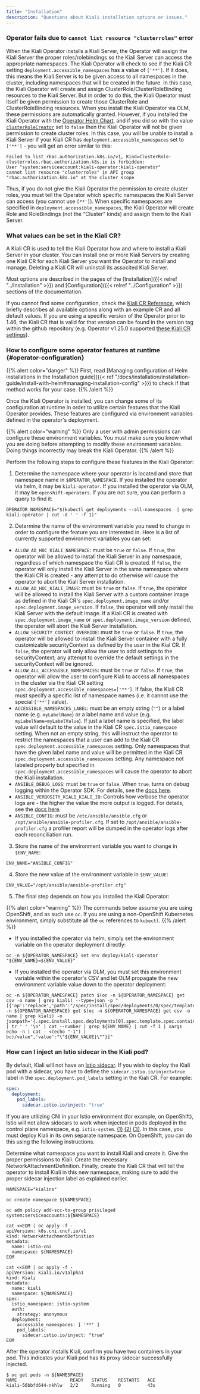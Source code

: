 ```yaml
---
title: "Installation"
description: "Questions about Kiali installation options or issues."
---
```


### Operator fails due to `cannot list resource "clusterroles"` error

When the Kiali Operator installs a Kiali Server, the Operator will assign the Kiali Server the proper roles/rolebindings so the Kiali Server can access the appropriate namespaces.
The Kiali Operator will check to see if the Kiali CR setting `deployment.accessible_namespaces` has a value of `['**']`. If it does, this means the Kiali Server is to
be given access to all namespaces in the cluster, including namespaces that will be created in the future. In this case, the Kiali Operator will create and assign
ClusterRole/ClusterRoleBinding resources to the Kiali Server. But in order to do this, the Kiali Operator must itself be given permission to create those ClusterRole
and ClusterRoleBinding resources. When you install the Kiali Operator via OLM, these permissions are automatically granted. However, if you installed the Kiali Operator
with the [Operator Helm Chart](https://kiali.org/helm-charts/index.yaml), and if you did so with the value [`clusterRoleCreator`](https://github.com/kiali/helm-charts/blob/v1.25.0/kiali-operator/values.yaml#L33-L36)
set to `false` then the Kiali Operator will not be given permission to create cluster roles. In this case, you will be unable to install a Kiali Server if your Kiali
CR has `deployment.accessible_namespaces` set to `['**']` - you will get an error similar to this:

```
Failed to list rbac.authorization.k8s.io/v1, Kind=ClusterRole:
clusterroles.rbac.authorization.k8s.io is forbidden:
User "system:serviceaccount:kiali-operator:kiali-operator"
cannot list resource "clusterroles" in API group
"rbac.authorization.k8s.io" at the cluster scope
```

Thus, if you do not give the Kiali Operator the permission to create cluster roles, you must tell the Operator which specific namespaces the Kiali Server can
access (you cannot use `[**']`). When specific namespaces are specified in `deployment.accessible_namespaces`, the Kiali Operator will create Role
and RoleBindings (not the "Cluster" kinds) and assign them to the Kiali Server.


### What values can be set in the Kiali CR?

A Kiali CR is used to tell the Kiali Operator how and where to install a Kiali Server in your cluster. You can install one or more Kiali Servers by creating
one Kiali CR for each Kiali Server you want the Operator to install and manage. Deleting a Kiali CR will uninstall its associted Kiali Server.

Most options are described in the pages of the [Installation]({{< relref "../Installation" >}}) and [Configuration]({{< relref "../Configuration" >}}) sections of the documentation.

If you cannot find some configuration, check the [Kiali CR Reference](/docs/configuration/kialis.kiali.io), which briefly describes all available options along with an example CR and all default values.
If you are using a specific version of the Operator prior to 1.46, the Kiali CR that is valid for that version can be found in the version tag within the github repository (e.g. Operator v1.25.0 supported [these Kiali CR settings](https://github.com/kiali/kiali-operator/blob/v1.25.0/deploy/kiali/kiali_cr.yaml)).

### How to configure some operator features at runtime {#operator-configuration}

{{% alert color="danger" %}}
First, read 
[Managing configuration of Helm installations in the Installation guide]({{< ref "/docs/installation/installation-guide/install-with-helm#managing-installation-config" >}}) to
check if that method works for your case.
{{% /alert %}}

Once the Kiali Operator is installed, you can change some of its configuration at runtime in order to utilize certain features that the Kiali Operator provides.
These features are configured via environment variables defined in the operator's deployment.

{{% alert color="warning" %}}
Only a user with admin permissions can configure these environment variables. You must make sure you know what you are doing before attempting to modify these environment variables.
Doing things incorrectly may break the Kiali Operator.
{{% /alert %}}

Perform the following steps to configure these features in the Kiali Operator:

1. Determine the namespace where your operator is located and store that namespace name in `$OPERATOR_NAMESPACE`. If you installed the operator via helm,
it may be `kiali-operator`. If you installed the operator via OLM, it may be `openshift-operators`. If you are not sure, you can perform a query to find it:

```
OPERATOR_NAMESPACE="$(kubectl get deployments --all-namespaces  | grep kiali-operator | cut -d ' ' -f 1)"
```

2. Determine the name of the environment variable you need to change in order to configure the feature you are interested in. Here is a list of currently supported environment variables you can set:

- `ALLOW_AD_HOC_KIALI_NAMESPACE`: must be `true` or `false`. If `true`, the operator will be allowed to install the Kiali Server in any namespace, regardless of which namespace the Kiali CR is created. If `false`, the operator will only install the Kiali Server in the same namespace where the Kiali CR is created - any attempt to do otherwise will cause the operator to abort the Kiali Server installation.
- `ALLOW_AD_HOC_KIALI_IMAGE`: must be `true` or `false`. If `true`, the operator will be allowed to install the Kiali Server with a custom container image as defined in the Kiali CR's `spec.deployment.image_name` and/or `spec.deployment.image_version`. If `false`, the operator will only install the Kiali Server with the default image. If a Kiali CR is created with `spec.deployment.image_name` or `spec.deployment.image_version` defined, the operator will abort the Kiali Server installation.
- `ALLOW_SECURITY_CONTEXT_OVERRIDE`: must be `true` or `false`. If `true`, the operator will be allowed to install the Kiali Server container with a fully customizable securityContext as defined by the user in the Kial CR. If `false`, the operator will only allow the user to add settings to the securityContext; any attempt to override the default settings in the securityContext will be ignored.
- `ALLOW_ALL_ACCESSIBLE_NAMESPACES`: must be `true` or `false`. If `true`, the operator will allow the user to configure Kiali to access all namespaces in the cluster via the Kiali CR setting `spec.deployment.accessible_namespaces=['**']`. If false, the Kiali CR must specify a specific list of namespace names (i.e. it cannot use the special `['**']` value).
- `ACCESSIBLE_NAMESPACES_LABEL`: must be an empty string (`""`) or a label name (e.g. `myLabelName`) or a label name and value (e.g. `myLabelName=myLabelValue`). If just a label name is specified, the label value will default to the value in the Kiali CR `spec.istio_namespace` setting. When not an empty string, this will instruct the operator to restrict the namespaces that a user can add to the Kiali CR `spec.deployment.accessible_namespaces` setting. Only namespaces that have the given label name and value will be permitted in the Kiali CR `spec.deployment.accessible_namespaces` setting. Any namespace not labeled properly but specified in `spec.deployment.accessible_namespaces` will cause the operator to abort the Kiali installation.
- `ANSIBLE_DEBUG_LOGS`: must be `true` or `false`. When `true`, turns on debug logging within the Operator SDK. For details, see the [docs here](https://sdk.operatorframework.io/docs/building-operators/ansible/development-tips/#viewing-the-ansible-logs).
- `ANSIBLE_VERBOSITY_KIALI_KIALI_IO`: Controls how verbose the operator logs are - the higher the value the more output is logged. For details, see the [docs here](https://sdk.operatorframework.io/docs/building-operators/ansible/reference/advanced_options/#ansible-verbosity).
- `ANSIBLE_CONFIG`: must be `/etc/ansible/ansible.cfg` or `/opt/ansible/ansible-profiler.cfg`. If set to `/opt/ansible/ansible-profiler.cfg` a profiler report will be dumped in the operator logs after each reconciliation run.

3. Store the name of the environment variable you want to change in `$ENV_NAME`:

```
ENV_NAME="ANSIBLE_CONFIG"
```
4. Store the new value of the environment variable in `$ENV_VALUE`:

```
ENV_VALUE="/opt/ansible/ansible-profiler.cfg"
```

5. The final step depends on how you installed the Kiali Operator:

{{% alert color="warning" %}}
The commands below assume you are using OpenShift, and as such use `oc`. If you are using a non-OpenShift Kubernetes environment, simply substitute all the `oc` references to `kubectl`.
{{% /alert %}}

- If you installed the operator via helm, simply set the environment variable on the operator deployment directly:

```
oc -n ${OPERATOR_NAMESPACE} set env deploy/kiali-operator "${ENV_NAME}=${ENV_VALUE}"
```

- If you installed the operator via OLM, you must set this environment variable within the operator's CSV and let OLM propagate the new environment variable value down to the operator deployment:

```
oc -n ${OPERATOR_NAMESPACE} patch $(oc -n ${OPERATOR_NAMESPACE} get csv -o name | grep kiali) --type=json -p "[{'op':'replace','path':"/spec/install/spec/deployments/0/spec/template/spec/containers/0/env/$(oc -n ${OPERATOR_NAMESPACE} get $(oc -n ${OPERATOR_NAMESPACE} get csv -o name | grep kiali) -o jsonpath='{.spec.install.spec.deployments[0].spec.template.spec.containers[0].env[*].name}' | tr ' ' '\n' | cat --number | grep ${ENV_NAME} | cut -f 1 | xargs echo -n | cat - <(echo "-1") | bc)/value",'value':"\"${ENV_VALUE}\""}]"
```


### How can I inject an Istio sidecar in the Kiali pod?

By default, Kiali will not have an [Istio sidecar](https://istio.io/latest/docs/setup/additional-setup/sidecar-injection/). If you wish to deploy the Kiali pod with a sidecar,
you have to define the `sidecar.istio.io/inject=true` label in the `spec.deployment.pod_labels` setting in the Kiali CR. For example:

```yaml
spec:
  deployment:
    pod_labels:
      sidecar.istio.io/inject: "true"
```

If you are utilizing CNI in your Istio environment (for example, on OpenShift), Istio will not allow sidecars to work when injected in pods deployed in the control plane namespace, e.g. `istio-system`. [(1)](https://istio.io/v1.10/docs/setup/additional-setup/cni/#identifying-pods-requiring-traffic-redirection) [(2)](https://github.com/istio/istio/issues/34560) [(3)](https://preliminary.istio.io/latest/docs/ops/diagnostic-tools/cni/#diagnose-pod-start-up-failure). In this case, you must deploy Kiali in its own separate namespace. On OpenShift, you can do this using the following instructions.

Determine what namespace you want to install Kiali and create it. Give the proper permissions to Kiali. Create the necessary NetworkAttachmentDefinition. Finally, create the Kiali CR that will tell the operator to install Kiali in this new namespace, making sure to add the proper sidecar injection label as explained earlier.

```
NAMESPACE="kialins"

oc create namespace ${NAMESPACE}

oc adm policy add-scc-to-group privileged system:serviceaccounts:${NAMESPACE}

cat <<EOM | oc apply -f -
apiVersion: k8s.cni.cncf.io/v1
kind: NetworkAttachmentDefinition
metadata:
  name: istio-cni
  namespace: ${NAMESPACE}
EOM

cat <<EOM | oc apply -f -
apiVersion: kiali.io/v1alpha1
kind: Kiali
metadata:
  name: kiali
  namespace: ${NAMESPACE}
spec:
  istio_namespace: istio-system
  auth:
    strategy: anonymous
  deployment:
    accessible_namespaces: [ '**' ]
    pod_labels:
      sidecar.istio.io/inject: "true"
EOM
```

After the operator installs Kiali, confirm you have two containers in your pod. This indicates your Kiali pod has its proxy sidecar successfully injected.

```
$ oc get pods -n ${NAMESPACE}
NAME                    READY   STATUS    RESTARTS   AGE
kiali-56bbfd644-nkhlw   2/2     Running   0          43s
```
